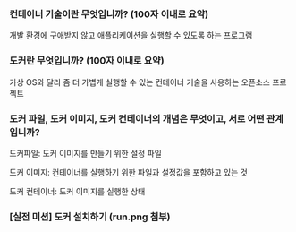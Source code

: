 ### 컨테이너 기술이란 무엇입니까? (100자 이내로 요약)
개발 환경에 구애받지 않고 애플리케이션을 실행할 수 있도록 하는 프로그램

### 도커란 무엇입니까? (100자 이내로 요약)
가상 OS와 달리 좀 더 가볍게 실행할 수 있는 컨테이너 기술을 사용하는 오픈소스 프로젝트

### 도커 파일, 도커 이미지, 도커 컨테이너의 개념은 무엇이고, 서로 어떤 관계입니까?
도커파일: 도커 이미지를 만들기 위한 설정 파일

도커 이미지: 컨테이너를 실행하기 위한 파일과 설정값을 포함하고 있는 것

도커 컨테이너: 도커 이미지를 실행한 상태

### [실전 미션] 도커 설치하기 (run.png 첨부)